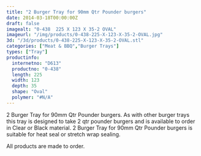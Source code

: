 ```yaml
---
title: "2 Burger Tray for 90mm Qtr Pounder burgers"
date: 2014-03-18T00:00:00Z
draft: false
imagealt: "0-438  225 X 123 X 35-2 OVAL"
imageurl: "/img/products/0-438-225-X-123-X-35-2-OVAL.jpg"
3d: "/3d/products/0-438-225-X-123-X-35-2-OVAL.stl"
categories: ["Meat & BBQ","Burger Trays"]
types: ["Tray"]
productinfo:
  internetno: "D613"
  productno: "0-438"
  length: 225
  width: 123
  depth: 35
  shape: "Oval"
  polymer: "#N/A"
---
```

2 Burger Tray for 90mm Qtr Pounder burgers. As with other burger trays this tray is designed to take 2 qtr pounder burgers and is available to order in Clear or Black material. 2 Burger Tray for 90mm Qtr Pounder burgers is suitable for heat seal or stretch wrap sealing.

All products are made to order.